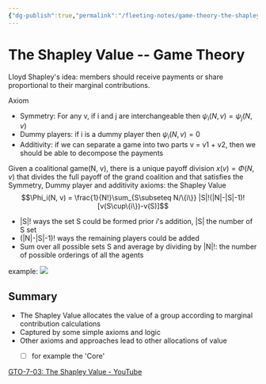 ```yaml
---
{"dg-publish":true,"permalink":"/fleeting-notes/game-theory-the-shapley-value/"}
---
```



# The Shapley Value -- Game Theory

LIoyd Shapley's idea: members should receive payments or share proportional to their marginal contributions.

Axiom
- Symmetry: For any v, if i and j are interchangeable then $\psi_i(N, v) = \psi_j(N, v)$
- Dummy players: if i is a dummy player then $\psi_i(N,v) = 0$
- Additivity: if we can separate a game into two parts v = v1 + v2, then we should be able to decompose the payments

Given a coalitional game(N, v), there is a unique payoff division $x(v) = \Phi(N, v)$ that divides the full payoff of the grand coalition and that satisfies the Symmetry, Dummy player and additivity axioms: the Shapley Value
$$\Phi_i(N, v) = \frac{1}{N!}\sum_{S\subseteq N/\{i\}} |S|!(|N|-|S|-1)![v(S\cup\{i\})-v(S)]$$
- |S|! ways the set S could be formed prior $i$'s addition, |S| the number of S set
- (|N|-|S|-1)! ways the remaining players could be added
- Sum over all possible sets S and average by dividing by |N|!: the number of possible orderings of all the agents

example: 
![](https://s2.loli.net/2022/07/13/FwPZvu1WVI2DoGd.png)
## Summary
- The Shapley Value allocates the value of a group according to marginal contribution calculations
- Captured by some simple axioms and logic
- Other axioms and approaches lead to other allocations of value
	- [ ] for example the 'Core' 



[GTO-7-03: The Shapley Value - YouTube](https://www.youtube.com/watch?v=qcLZMYPdpH4)